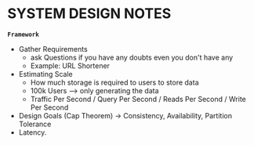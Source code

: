 # SYSTEM DESIGN NOTES

**` Framework `**

- Gather Requirements
  - ask Questions if you have any doubts even you don't have any 
  - Example: URL Shortener
- Estimating Scale
  - How much storage is required to users to store data
  - 100k Users --> only generating the data
  - Traffic Per Second / Query Per Second / Reads Per Second / Write Per Second
- Design Goals (Cap Theorem) -> Consistency, Availability, Partition Tolerance 
- Latency.
